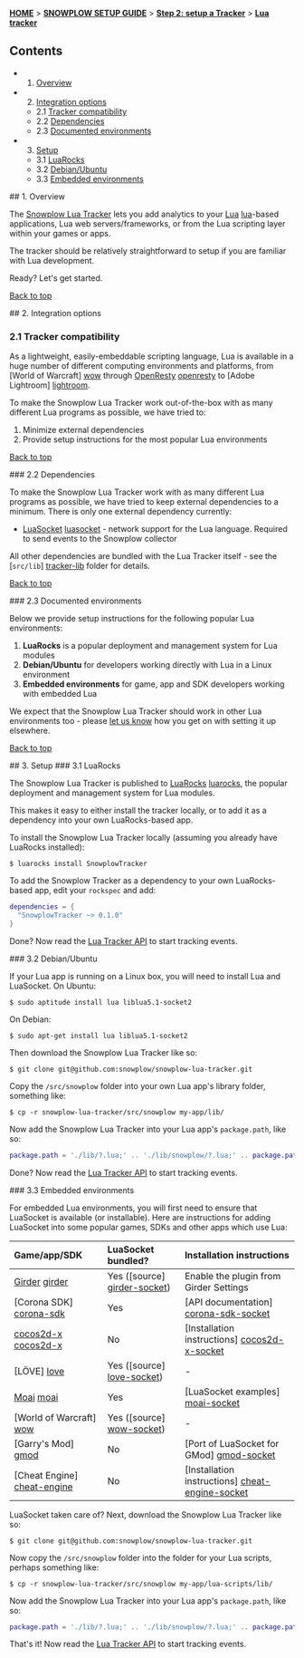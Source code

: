 <a name="top" />

[**HOME**](Home) > [**SNOWPLOW SETUP GUIDE**](Setting-up-Snowplow) > [**Step 2: setup a Tracker**](Setting-up-a-Tracker) > [**Lua tracker**](Lua-tracker-setup)

## Contents

- 1. [Overview](#overview)  
- 2. [Integration options](#integration-options)
  - 2.1 [Tracker compatibility](#compatibility)  
  - 2.2 [Dependencies](#dependencies)  
  - 2.3 [Documented environments](#documented-envs)  
- 3. [Setup](#setup)
  - 3.1 [LuaRocks](#luarocks)
  - 3.2 [Debian/Ubuntu](#deb-ubuntu)
  - 3.3 [Embedded environments](#embed-envs)

<a name="overview" />
## 1. Overview

The [Snowplow Lua Tracker](https://github.com/snowplow/snowplow-lua-tracker) lets you add analytics to your [Lua] [lua]-based applications, Lua web servers/frameworks, or from the Lua scripting layer within your games or apps.

The tracker should be relatively straightforward to setup if you are familiar with Lua development.

Ready? Let's get started.

[Back to top](#top)

<a name="integration-options" />
## 2. Integration options

### 2.1 Tracker compatibility

As a lightweight, easily-embeddable scripting language, Lua is available in a huge number of different computing environments and platforms, from [World of Warcraft] [wow] through [OpenResty] [openresty] to [Adobe Lightroom] [lightroom].

To make the Snowplow Lua Tracker work out-of-the-box with as many different Lua programs as possible, we have tried to:

1. Minimize external dependencies
2. Provide setup instructions for the most popular Lua environments

[Back to top](#top)

<a name="dependencies" />
### 2.2 Dependencies

To make the Snowplow Lua Tracker work with as many different Lua programs as possible, we have tried to keep external dependencies to a minimum. There is only one external dependency currently:

* [LuaSocket] [luasocket] - network support for the Lua language. Required to send events to the Snowplow collector

All other dependencies are bundled with the Lua Tracker itself - see the [`src/lib`] [tracker-lib] folder for details.

[Back to top](#top)

<a name="documented-envs" />
### 2.3 Documented environments

Below we provide setup instructions for the following popular Lua environments:

1. **LuaRocks** is a popular deployment and management system for Lua modules
2. **Debian/Ubuntu** for developers working directly with Lua in a Linux environment
3. **Embedded environments** for game, app and SDK developers working with embedded Lua

We expect that the Snowplow Lua Tracker should work in other Lua environments too - please [let us know](Talk-to-us) how you get on with setting it up elsewhere.

[Back to top](#top)

<a name="setup" />
## 3. Setup

<a name="luarocks" />
### 3.1 LuaRocks

The Snowplow Lua Tracker is published to [LuaRocks] [luarocks], the popular deployment and management system for Lua modules.

This makes it easy to either install the tracker locally, or to add it as a dependency into your own LuaRocks-based app.

To install the Snowplow Lua Tracker locally (assuming you already have LuaRocks installed):

    $ luarocks install SnowplowTracker

To add the Snowplow Tracker as a dependency to your own LuaRocks-based app, edit your `rockspec` and add:

```lua
dependencies = {
  "SnowplowTracker ~> 0.1.0"
}
```

Done? Now read the [Lua Tracker API](Lua-Tracker) to start tracking events.

<a name="deb-ubuntu" />
### 3.2 Debian/Ubuntu

If your Lua app is running on a Linux box, you will need to install Lua and LuaSocket. On Ubuntu:

    $ sudo aptitude install lua liblua5.1-socket2

On Debian:

    $ sudo apt-get install lua liblua5.1-socket2

Then download the Snowplow Lua Tracker like so:

    $ git clone git@github.com:snowplow/snowplow-lua-tracker.git

Copy the `/src/snowplow` folder into your own Lua app's library folder, something like:

    $ cp -r snowplow-lua-tracker/src/snowplow my-app/lib/

Now add the Snowplow Lua Tracker into your Lua app's `package.path`, like so:

```lua
package.path = './lib/?.lua;' .. './lib/snowplow/?.lua;' .. package.path
```

Done? Now read the [Lua Tracker API](Lua-Tracker) to start tracking events.

<a name="embed-envs" />
### 3.3 Embedded environments

For embedded Lua environments, you will first need to ensure that LuaSocket is available (or installable). Here are instructions for adding LuaSocket into some popular games, SDKs and other apps which use Lua:

| **Game/app/SDK**              | **LuaSocket bundled?**                 | **Installation instructions**                       | 
|:------------------------------|:---------------------------------------|:----------------------------------------------------|
| [Girder] [girder]             | Yes ([source] [girder-socket])         | Enable the plugin from Girder Settings              |
| [Corona SDK] [corona-sdk]     | Yes                                    | [API documentation] [corona-sdk-socket]             |
| [cocos2d-x] [cocos2d-x]       | No                                     | [Installation instructions] [cocos2d-x-socket]      |
| [LÖVE] [love]                 | Yes ([source] [love-socket])           | -                                                   |
| [Moai] [moai]                 | Yes                                    | [LuaSocket examples] [moai-socket]                  |
| [World of Warcraft] [wow]     | Yes ([source] [wow-socket])            | -                                                   |
| [Garry's Mod] [gmod]          | No                                     | [Port of LuaSocket for GMod] [gmod-socket]          |
| [Cheat Engine] [cheat-engine] | No                                     | [Installation instructions] [cheat-engine-socket]   |

LuaSocket taken care of? Next, download the Snowplow Lua Tracker like so:

    $ git clone git@github.com:snowplow/snowplow-lua-tracker.git

Now copy the `/src/snowplow` folder into the folder for your Lua scripts, perhaps something like:

    $ cp -r snowplow-lua-tracker/src/snowplow my-app/lua-scripts/lib/

Now add the Snowplow Lua Tracker into your Lua app's `package.path`, like so:

```lua
package.path = './lib/?.lua;' .. './lib/snowplow/?.lua;' .. package.path
```

That's it! Now read the [Lua Tracker API](Lua-Tracker) to start tracking events.

[lua]: http://www.lua.org/

[wow]: http://www.wowwiki.com/Lua
[openresty]: http://openresty.org/
[lightroom]: http://www.adobe.com/devnet/photoshoplightroom.html

[luasocket]: http://w3.impa.br/~diego/software/luasocket/

[luarocks]: http://luarocks.org/repositories/rocks/

[girder]: http://www.promixis.com/girder.php
[girder-socket]: http://www.promixis.com/forums/archive/index.php/t-8996.html

[corona-sdk]: http://www.coronalabs.com/products/corona-sdk/
[corona-sdk-socket]: http://docs.coronalabs.com/api/library/socket/index.html

[cocos2d-x]: http://www.cocos2d-x.org/
[cocos2d-x-socket]: http://www.cocos2d-x.org/boards/11/topics/6348

[wow-socket]: http://lua-users.org/wiki/WorldOfWarcraft

[love]: https://love2d.org/
[love-socket]: https://love2d.org/wiki/Tutorial:Networking_with_UDP

[gmod]: http://www.garrysmod.com/
[gmod-socket]: http://www.facepunch.com/showthread.php?t=495940

[cheat-engine]: http://www.cheatengine.org/
[cheat-engine-socket]: http://forum.cheatengine.org/viewtopic.php?p=5311723&sid=af40d179e4af12591d03ef49e6792e5c

[moai]: http://getmoai.com/
[moai-socket]: https://github.com/moai/moai-dev/tree/master/3rdparty/luasocket-2.0.2/samples

[tracker-lib]: https://github.com/snowplow/snowplow-lua-tracker/tree/master/src/snowplow/lib